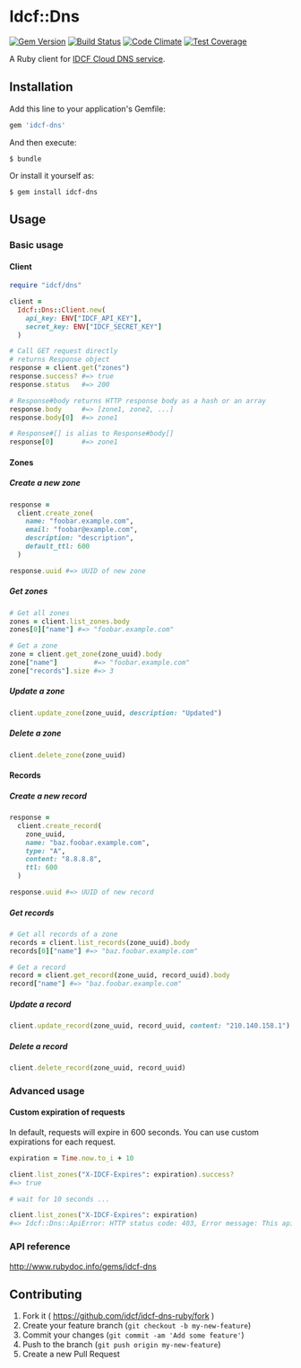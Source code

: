 # Idcf::Dns
[![Gem Version](https://badge.fury.io/rb/idcf-dns.svg)](http://badge.fury.io/rb/idcf-dns)
[![Build Status](https://travis-ci.org/idcf/idcf-dns-ruby.svg?branch=master)](https://travis-ci.org/idcf/idcf-dns-ruby)
[![Code Climate](https://codeclimate.com/github/idcf/idcf-dns-ruby/badges/gpa.svg)](https://codeclimate.com/github/idcf/idcf-dns-ruby)
[![Test Coverage](https://codeclimate.com/github/idcf/idcf-dns-ruby/badges/coverage.svg)](https://codeclimate.com/github/idcf/idcf-dns-ruby/coverage)

A Ruby client for [IDCF Cloud DNS service](http://www.idcf.jp/cloud/dns/).

## Installation

Add this line to your application's Gemfile:

```ruby
gem 'idcf-dns'
```

And then execute:

    $ bundle

Or install it yourself as:

    $ gem install idcf-dns

## Usage
### Basic usage
#### Client
```ruby
require "idcf/dns"

client =
  Idcf::Dns::Client.new(
    api_key: ENV["IDCF_API_KEY"],
    secret_key: ENV["IDCF_SECRET_KEY"]
  )

# Call GET request directly
# returns Response object
response = client.get("zones")
response.success? #=> true
response.status   #=> 200

# Response#body returns HTTP response body as a hash or an array
response.body     #=> [zone1, zone2, ...]
response.body[0]  #=> zone1

# Response#[] is alias to Response#body[]
response[0]       #=> zone1
```

#### Zones
##### Create a new zone
```ruby
response =
  client.create_zone(
    name: "foobar.example.com",
    email: "foobar@example.com",
    description: "description",
    default_ttl: 600
  )

response.uuid #=> UUID of new zone
```

##### Get zones
```ruby
# Get all zones
zones = client.list_zones.body
zones[0]["name"] #=> "foobar.example.com"

# Get a zone
zone = client.get_zone(zone_uuid).body
zone["name"]         #=> "foobar.example.com"
zone["records"].size #=> 3
```

##### Update a zone
```ruby
client.update_zone(zone_uuid, description: "Updated")
```

##### Delete a zone
```ruby
client.delete_zone(zone_uuid)
```

#### Records
##### Create a new record
```ruby
response =
  client.create_record(
    zone_uuid,
    name: "baz.foobar.example.com",
    type: "A",
    content: "8.8.8.8",
    ttl: 600
  )

response.uuid #=> UUID of new record
```

##### Get records
```ruby
# Get all records of a zone
records = client.list_records(zone_uuid).body
records[0]["name"] #=> "baz.foobar.example.com"

# Get a record
record = client.get_record(zone_uuid, record_uuid).body
record["name"] #=> "baz.foobar.example.com"
```

##### Update a record
```ruby
client.update_record(zone_uuid, record_uuid, content: "210.140.158.1")
```

##### Delete a record
```ruby
client.delete_record(zone_uuid, record_uuid)
```

### Advanced usage
#### Custom expiration of requests
In default, requests will expire in 600 seconds.
You can use custom expirations for each request.

```ruby
expiration = Time.now.to_i + 10

client.list_zones("X-IDCF-Expires": expiration).success?
#=> true

# wait for 10 seconds ...

client.list_zones("X-IDCF-Expires": expiration)
#=> Idcf::Dns::ApiError: HTTP status code: 403, Error message: This api request is expired., Reference: http://docs.idcf.jp/cloud/dns
```

### API reference
http://www.rubydoc.info/gems/idcf-dns

## Contributing

1. Fork it ( https://github.com/idcf/idcf-dns-ruby/fork )
2. Create your feature branch (`git checkout -b my-new-feature`)
3. Commit your changes (`git commit -am 'Add some feature'`)
4. Push to the branch (`git push origin my-new-feature`)
5. Create a new Pull Request
